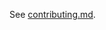 See [contributing.md](https://github.com/andela-stuff/andela-teams-core/blob/master/contributing.md).
